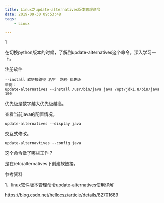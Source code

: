 ```yaml
---
title: Linux之update-alternatives版本管理命令
date: 2019-09-30 09:53:48
tags:
	- Linux

---
```


1

在切换python版本的时候，了解到update-alternatives这个命令。深入学习一下。

注册软件

```
--install 软链接路径 名字  路径 优先级
举例：
update-alternatives --install /usr/bin/java java /opt/jdk1.8/bin/java 100
```

优先级是数字越大优先级越高。

查看当前java的配置情况。

```
update-alternatives --display java
```

交互式修改。

```
update-alternavtives --config java
```



这个命令做了哪些工作？

是在/etc/alternatives下创建软链接。



参考资料

1、linux软件版本管理命令update-alternatives使用详解

https://blog.csdn.net/hellocsz/article/details/82701689